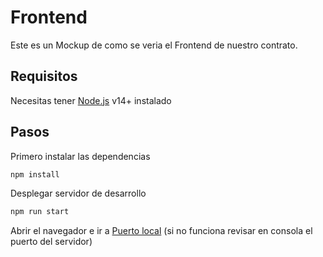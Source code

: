 # Frontend

Este es un Mockup de como se veria el Frontend de nuestro contrato.

## Requisitos 

Necesitas tener [Node.js](https://nodejs.org/) v14+ instalado 

## Pasos
Primero instalar las dependencias 
```sh 
npm install
```
Desplegar servidor de desarrollo

```sh 
npm run start
```
Abrir el navegador e ir a [Puerto local](http://localhost:8080/) (si no funciona revisar en consola el puerto del servidor)
